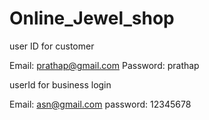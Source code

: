 # Online_Jewel_shop

user ID for customer

Email: prathap@gmail.com
Password: prathap

userId for business login

Email: asn@gmail.com
password: 12345678
